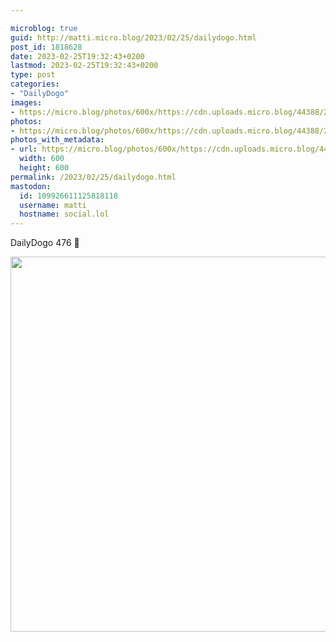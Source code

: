 ```yaml
---

microblog: true
guid: http://matti.micro.blog/2023/02/25/dailydogo.html
post_id: 1818628
date: 2023-02-25T19:32:43+0200
lastmod: 2023-02-25T19:32:43+0200
type: post
categories:
- "DailyDogo"
images:
- https://micro.blog/photos/600x/https://cdn.uploads.micro.blog/44388/2023/c116ec337a.jpg
photos:
- https://micro.blog/photos/600x/https://cdn.uploads.micro.blog/44388/2023/c116ec337a.jpg
photos_with_metadata:
- url: https://micro.blog/photos/600x/https://cdn.uploads.micro.blog/44388/2023/c116ec337a.jpg
  width: 600
  height: 600
permalink: /2023/02/25/dailydogo.html
mastodon:
  id: 109926611125818118
  username: matti
  hostname: social.lol
---
```

DailyDogo 476 🐶

<img src="/media/uploads/2023/c116ec337a.jpg" width="600" height="600" alt="" />
